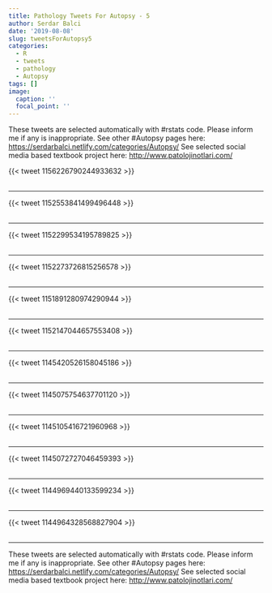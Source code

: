 ```yaml
---
title: Pathology Tweets For Autopsy - 5
author: Serdar Balci
date: '2019-08-08'
slug: tweetsForAutopsy5
categories:
  - R
  - tweets
  - pathology
  - Autopsy
tags: []
image:
  caption: ''
  focal_point: ''
---
```



These tweets are selected automatically with #rstats code. Please inform me if any is inappropriate.
See other #Autopsy pages here: https://serdarbalci.netlify.com/categories/Autopsy/ 
See selected social media based textbook project here: http://www.patolojinotlari.com/

{{< tweet 1156226790244933632 >}}
<br>
<br>
<hr>
{{< tweet 1152553841499496448 >}}
<br>
<br>
<hr>
{{< tweet 1152299534195789825 >}}
<br>
<br>
<hr>
{{< tweet 1152273726815256578 >}}
<br>
<br>
<hr>
{{< tweet 1151891280974290944 >}}
<br>
<br>
<hr>
{{< tweet 1152147044657553408 >}}
<br>
<br>
<hr>
{{< tweet 1145420526158045186 >}}
<br>
<br>
<hr>
{{< tweet 1145075754637701120 >}}
<br>
<br>
<hr>
{{< tweet 1145105416721960968 >}}
<br>
<br>
<hr>
{{< tweet 1145072727046459393 >}}
<br>
<br>
<hr>
{{< tweet 1144969440133599234 >}}
<br>
<br>
<hr>
{{< tweet 1144964328568827904 >}}
<br>
<br>
<hr>


These tweets are selected automatically with #rstats code. Please inform me if any is inappropriate.
See other #Autopsy pages here: https://serdarbalci.netlify.com/categories/Autopsy/ 
See selected social media based textbook project here: http://www.patolojinotlari.com/
